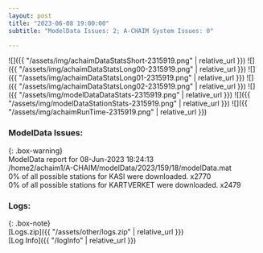 ```yaml
---
layout: post
title: "2023-06-08 19:00:00"
subtitle: "ModelData Issues: 2; A-CHAIM System Issues: 0"

---
```


![]({{ "/assets/img/achaimDataStatsShort-2315919.png" | relative_url }})
![]({{ "/assets/img/achaimDataStatsLong00-2315919.png" | relative_url }})
![]({{ "/assets/img/achaimDataStatsLong01-2315919.png" | relative_url }})
![]({{ "/assets/img/achaimDataStatsLong02-2315919.png" | relative_url }})
![]({{ "/assets/img/modelDataDataStats-2315919.png" | relative_url }})
![]({{ "/assets/img/modelDataStationStats-2315919.png" | relative_url }})
![]({{ "/assets/img/achaimRunTime-2315919.png" | relative_url }})


### ModelData Issues:  
  
{: .box-warning}  
 ModelData report for 08-Jun-2023 18:24:13   
 /home2/achaim1/A-CHAIM/modelData/2023/159/18/modelData.mat   
 0% of all possible stations for KASI were downloaded. x2770   
 0% of all possible stations for KARTVERKET were downloaded. x2479   
  


### Logs:  
  
{: .box-note}  
[Logs.zip]({{ "/assets/other/logs.zip" | relative_url }})  
[Log Info]({{ "/logInfo" | relative_url }})  
